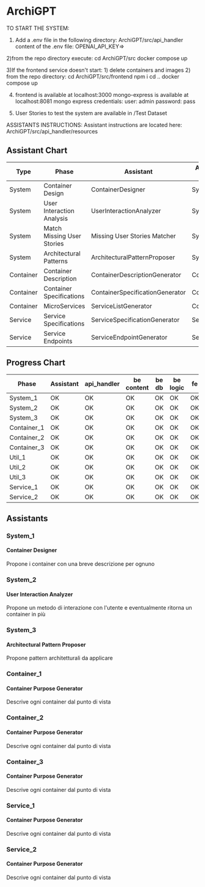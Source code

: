 # ArchiGPT

TO START THE SYSTEM:

1) Add a .env file in the following directory: ArchiGPT/src/api_handler
    content of the .env file: OPENAI_API_KEY=<YOUR KEY>>

2)from the repo directory execute:
cd ArchiGPT/src
docker compose up

3)If the frontend service doesn't start:
    1) delete containers and images
    2) from the repo directory:
        cd ArchiGPT/src/frontend
        npm i
        cd ..
        docker compose up

4) frontend is available at localhost:3000
    mongo-express is available at localhost:8081
    mongo express credentials:
    user: admin
    password: pass

5) User Stories to test the system are available in /Test Dataset


ASSISTANTS INSTRUCTIONS:
Assistant instructions are located here:
ArchiGPT/src/api_handler/resources


## Assistant Chart

| Type | Phase | Assistant | Assistant ID |
| ------- | ------- | ------- | ------- |
| System | Container Design | ContainerDesigner | System_1 | 
| System | User Interaction Analysis | UserInteractionAnalyzer | System_2 |
| System | Match Missing User Stories | Missing User Stories Matcher | System_3 |
| System | Architectural Patterns | ArchitecturalPatternProposer | System_4 |
| Container | Container Description | ContainerDescriptionGenerator | Container_1 |
| Container | Container Specifications | ContainerSpecificationGenerator | Container_2 |
| Container | MicroServices | ServiceListGenerator | Container_3 |
| Service | Service Specifications | ServiceSpecificationGenerator | Service_1 |
| Service | Service Endpoints | ServiceEndpointGenerator | Service_2 |


## Progress Chart

| Phase | Assistant | api_handler | be content | be db | be logic | fe |
| ------- | ------- | ------- | ------- | ------- | ------- | ------- |
| System_1 | OK | OK | OK | OK | OK | OK |
| System_2 | OK | OK | OK | OK | OK | OK |
| System_3 | OK | OK | OK | OK | OK | OK |
| Container_1 | OK | OK | OK | OK | OK | OK |
| Container_2 | OK | OK | OK | OK | OK | OK |
| Container_3 | OK | OK | OK | OK | OK | OK |
| Util_1 | OK | OK | OK | OK | OK | OK |
| Util_2 | OK | OK | OK | OK | OK | OK |
| Util_3 | OK | OK | OK | OK | OK | OK |
| Service_1 | OK | OK | OK | OK | OK | OK |
| Service_2 | OK | OK | OK | OK | OK | OK |




## Assistants

### System_1
#### Container Designer 

Propone i container con una breve descrizione per ognuno

### System_2
#### User Interaction Analyzer

Propone un metodo di interazione con l'utente e eventualmente ritorna un container in più

### System_3
#### Architectural Pattern Proposer

Propone pattern architetturali da applicare

### Container_1
#### Container Purpose Generator

Descrive ogni container dal punto di vista

### Container_2
#### Container Purpose Generator

Descrive ogni container dal punto di vista

### Container_3
#### Container Purpose Generator

Descrive ogni container dal punto di vista

### Service_1
#### Container Purpose Generator

Descrive ogni container dal punto di vista

### Service_2
#### Container Purpose Generator

Descrive ogni container dal punto di vista
